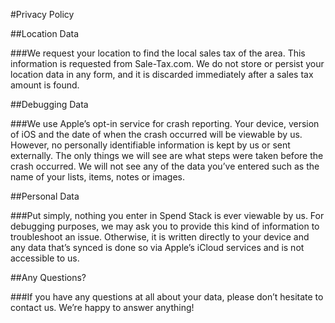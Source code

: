 #Privacy Policy

##Location Data

###We request your location to find the local sales tax of the area. This information is requested from Sale-Tax.com. We do not store or persist your location data in any form, and it is discarded immediately after a sales tax amount is found.

##Debugging Data

###We use Apple’s opt-in service for crash reporting. Your device, version of iOS and the date of when the crash occurred will be viewable by us. However, no personally identifiable information is kept by us or sent externally. The only things we will see are what steps were taken before the crash occurred. We will not see any of the data you’ve entered such as the name of your lists, items, notes or images.

##Personal Data

###Put simply, nothing you enter in Spend Stack is ever viewable by us. For debugging purposes, we may ask you to provide this kind of information to troubleshoot an issue. Otherwise, it is written directly to your device and any data that’s synced is done so via Apple’s iCloud services and is not accessible to us.

##Any Questions?

###If you have any questions at all about your data, please don’t hesitate to contact us. We’re happy to answer anything!
